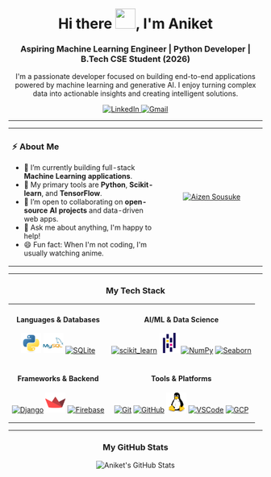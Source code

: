 <div align="center">

# Hi there <img src="https://media.tenor.com/InfbZnZgATIAAAAi/hand-gif.gif" height="40" width="40"/>, I'm Aniket

### Aspiring Machine Learning Engineer | Python Developer | B.Tech CSE Student (2026)

I'm a passionate developer focused on building end-to-end applications powered by machine learning and generative AI. I enjoy turning complex data into actionable insights and creating intelligent solutions.

<p>
  <a href="https://www.linkedin.com/in/aniketpawar705/" target="_blank">
    <img src="https://img.shields.io/badge/LinkedIn-0077B5?style=for-the-badge&logo=linkedin&logoColor=white" alt="LinkedIn"/>
  </a>
  <a href="mailto:aniket22217pawar@gmail.com">
    <img src="https://img.shields.io/badge/Gmail-D14836?style=for-the-badge&logo=gmail&logoColor=white" alt="Gmail"/>
  </a>
</p>

</div>

---

<table>
  <tr>
    <td valign="top">
      <h3>⚡ About Me</h3>
      <ul>
        <li>🔭 I’m currently building full-stack <b>Machine Learning applications</b>.</li>
        <li>🌱 My primary tools are <b>Python</b>, <b>Scikit-learn</b>, and <b>TensorFlow</b>.</li>
        <li>👯 I’m open to collaborating on <b>open-source AI projects</b> and data-driven web apps.</li>
        <li>💬 Ask me about anything, I'm happy to help!</li>
        <li>😄 Fun fact: When I'm not coding, I'm usually watching anime.</li>
      </ul>
    </td>
    <td width="40%" align="center">
      <a href="https://bleach.fandom.com/wiki/S%C5%8Dsuke_Aizen">
        <img src="https://media1.tenor.com/m/VdixkA4ki9IAAAAd/aizen.gif" alt="Aizen Sousuke" />
      </a>
    </td>
  </tr>
</table>

---

<h3 align="center">My Tech Stack</h3>

<table width="100%" align="center">
  <tr>
    <td align="center" valign="top">
      <h4>Languages & Databases</h4>
      <p align="center">
        <a href="https://www.python.org" target="_blank"><img src="https://raw.githubusercontent.com/devicons/devicon/master/icons/python/python-original.svg" alt="Python" width="40" height="40"/></a>
        <a href="https://www.mysql.com/" target="_blank"><img src="https://raw.githubusercontent.com/devicons/devicon/master/icons/mysql/mysql-original-wordmark.svg" alt="MySQL" width="40" height="40"/></a>
        <a href="https://sqlite.org/" target="_blank"><img src="https://cdn.worldvectorlogo.com/logos/sqlite.svg" alt="SQLite" width="60" height="30"/></a>
      </p>
    </td>
    <td align="center" valign="top">
      <h4>AI/ML & Data Science</h4>
      <p align="center">
        <a href="https://scikit-learn.org/" target="_blank"><img src="https://upload.wikimedia.org/wikipedia/commons/0/05/Scikit_learn_logo_small.svg" alt="scikit_learn" width="40" height="40"/></a>
        <a href="https://pandas.pydata.org/" target="_blank"><img src="https://raw.githubusercontent.com/devicons/devicon/2ae2a900d2f041da66e950e4d48052658d850630/icons/pandas/pandas-original.svg" alt="pandas" width="40" height="40"/></a>
        <a href="https://numpy.org" target="_blank"><img src="https://cdn.worldvectorlogo.com/logos/numpy-1.svg" alt="NumPy" width="40" height="40"/></a>
        <a href="https://seaborn.pydata.org/" target="_blank"><img src="https://seaborn.pydata.org/_images/logo-mark-lightbg.svg" alt="Seaborn" width="40" height="40"/></a>
      </p>
    </td>
  </tr>
  <tr>
    <td align="center" valign="top">
      <h4>Frameworks & Backend</h4>
      <p align="center">
        <a href="https://www.djangoproject.com/" target="_blank"><img src="https://cdn.worldvectorlogo.com/logos/django.svg" alt="Django" width="40" height="40"/></a>
        <a href="https://streamlit.io/" target="_blank"><img src="https://raw.githubusercontent.com/devicons/devicon/master/icons/streamlit/streamlit-original.svg" alt="Streamlit" width="40" height="40"/></a>
        <a href="https://console.firebase.google.com" target="_blank"><img src="https://www.svgrepo.com/show/353735/firebase.svg" alt="Firebase" width="40" height="40"/></a>
      </p>
    </td>
    <td align="center" valign="top">
      <h4>Tools & Platforms</h4>
      <p align="center">
        <a href="https://git-scm.com/" target="_blank"><img src="https://www.vectorlogo.zone/logos/git-scm/git-scm-icon.svg" alt="Git" width="40" height="40"/></a>
        <a href="https://github.com/" target="_blank"><img src="https://cdn.worldvectorlogo.com/logos/github-icon-2.svg" alt="GitHub" width="40" height="40"/></a>
        <a href="https://www.linux.org/" target="_blank"><img src="https://raw.githubusercontent.com/devicons/devicon/master/icons/linux/linux-original.svg" alt="Linux" width="40" height="40"/></a>
        <a href="https://code.visualstudio.com/" target="_blank"><img src="https://cdn.worldvectorlogo.com/logos/visual-studio-code-1.svg" alt="VSCode" width="40" height="40"/></a>
        <a href="https://cloud.google.com" target="_blank"><img src="https://www.vectorlogo.zone/logos/google_cloud/google_cloud-icon.svg" alt="GCP" width="40" height="40"/></a>
      </p>
    </td>
  </tr>
</table>

---

<h3 align="center">My GitHub Stats</h3>

<p align="center">
  <img src="https://github-readme-stats.vercel.app/api?username=Aniketp705&show_icons=true&theme=radical&rank_icon=github&count_private=true" alt="Aniket's GitHub Stats" />
</p>
